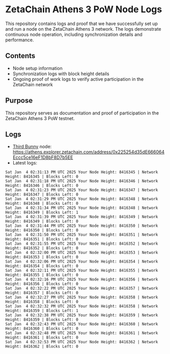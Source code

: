 # ZetaChain Athens 3 PoW Node Logs
This repository contains logs and proof that we have successfully set up and run a node on the ZetaChain Athens 3 network. The logs demonstrate continuous node operation, including synchronization details and performance.

## Contents
- Node setup information
- Synchronization logs with block height details
- Ongoing proof of work logs to verify active participation in the ZetaChain network

## Purpose
This repository serves as documentation and proof of participation in the ZetaChain Athens 3 PoW testnet.

## Logs

- [Third Bunny](https://thirdbunny.xyz/) node: https://athens.explorer.zetachain.com/address/0x225254d35dE666064Eccc5ce16eF1D8bF8D7b5EE
- Latest logs:
```
Sat Jan  4 02:31:13 PM UTC 2025 Your Node Height: 8416345 | Network Height: 8416345 | Blocks Left: 0
Sat Jan  4 02:31:18 PM UTC 2025 Your Node Height: 8416346 | Network Height: 8416346 | Blocks Left: 0
Sat Jan  4 02:31:23 PM UTC 2025 Your Node Height: 8416347 | Network Height: 8416347 | Blocks Left: 0
Sat Jan  4 02:31:29 PM UTC 2025 Your Node Height: 8416348 | Network Height: 8416348 | Blocks Left: 0
Sat Jan  4 02:31:34 PM UTC 2025 Your Node Height: 8416348 | Network Height: 8416349 | Blocks Left: 1
Sat Jan  4 02:31:39 PM UTC 2025 Your Node Height: 8416349 | Network Height: 8416349 | Blocks Left: 0
Sat Jan  4 02:31:44 PM UTC 2025 Your Node Height: 8416350 | Network Height: 8416350 | Blocks Left: 0
Sat Jan  4 02:31:50 PM UTC 2025 Your Node Height: 8416351 | Network Height: 8416351 | Blocks Left: 0
Sat Jan  4 02:31:55 PM UTC 2025 Your Node Height: 8416352 | Network Height: 8416352 | Blocks Left: 0
Sat Jan  4 02:32:00 PM UTC 2025 Your Node Height: 8416353 | Network Height: 8416353 | Blocks Left: 0
Sat Jan  4 02:32:06 PM UTC 2025 Your Node Height: 8416354 | Network Height: 8416354 | Blocks Left: 0
Sat Jan  4 02:32:11 PM UTC 2025 Your Node Height: 8416355 | Network Height: 8416355 | Blocks Left: 0
Sat Jan  4 02:32:16 PM UTC 2025 Your Node Height: 8416356 | Network Height: 8416356 | Blocks Left: 0
Sat Jan  4 02:32:22 PM UTC 2025 Your Node Height: 8416357 | Network Height: 8416357 | Blocks Left: 0
Sat Jan  4 02:32:27 PM UTC 2025 Your Node Height: 8416358 | Network Height: 8416358 | Blocks Left: 0
Sat Jan  4 02:32:32 PM UTC 2025 Your Node Height: 8416358 | Network Height: 8416359 | Blocks Left: 1
Sat Jan  4 02:32:38 PM UTC 2025 Your Node Height: 8416359 | Network Height: 8416359 | Blocks Left: 0
Sat Jan  4 02:32:43 PM UTC 2025 Your Node Height: 8416360 | Network Height: 8416360 | Blocks Left: 0
Sat Jan  4 02:32:48 PM UTC 2025 Your Node Height: 8416361 | Network Height: 8416361 | Blocks Left: 0
Sat Jan  4 02:32:53 PM UTC 2025 Your Node Height: 8416362 | Network Height: 8416362 | Blocks Left: 0
```
